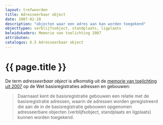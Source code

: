 ```yaml
---
layout: trefwoorden
title: Adresseerbaar object
date: 2007-02-28
description: "objecten waar een adres aan kan worden toegekend"
objecttypen: verblijfsobject, standplaats, ligplaats
beleidskaders: Memorie van toelichting 2007
attributen:
catalogus: 6.5 Adresseerbaar object
---
```


# {{ page.title }}

De term _adresseerbaar object_ is afkomstig uit de [memorie van toelichting uit 2007]({{-site.baseurl-}}/beleidskaders/memorie-van-toelichting-2007) op de Wet basisregistraties adressen en gebouwen:

> Daarnaast kent de basisregistratie gebouwen een relatie met de basisregistratie adressen, waarin de adressen worden geregistreerd die aan de in de basisregistratie gebouwen opgenomen adresseerbare objecten (verblijfsobject, standplaats en ligplaats) kunnen worden toegekend.

